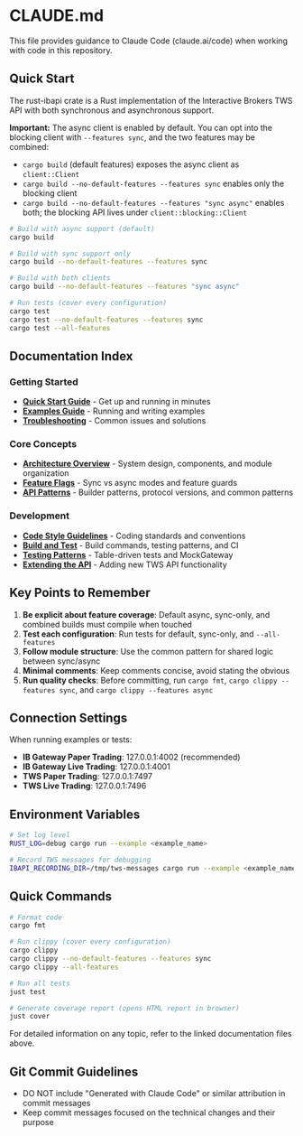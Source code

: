 # CLAUDE.md

This file provides guidance to Claude Code (claude.ai/code) when working with code in this repository.

## Quick Start

The rust-ibapi crate is a Rust implementation of the Interactive Brokers TWS API with both synchronous and asynchronous support.

**Important:** The async client is enabled by default. You can opt into the blocking client with `--features sync`, and the two features may be combined:
- `cargo build` (default features) exposes the async client as `client::Client`
- `cargo build --no-default-features --features sync` enables only the blocking client
- `cargo build --no-default-features --features "sync async"` enables both; the blocking API lives under `client::blocking::Client`

```bash
# Build with async support (default)
cargo build

# Build with sync support only
cargo build --no-default-features --features sync

# Build with both clients
cargo build --no-default-features --features "sync async"

# Run tests (cover every configuration)
cargo test
cargo test --no-default-features --features sync
cargo test --all-features
```

## Documentation Index

### Getting Started
- [**Quick Start Guide**](docs/quick-start.md) - Get up and running in minutes
- [**Examples Guide**](docs/examples.md) - Running and writing examples
- [**Troubleshooting**](docs/troubleshooting.md) - Common issues and solutions

### Core Concepts
- [**Architecture Overview**](docs/architecture.md) - System design, components, and module organization
- [**Feature Flags**](docs/feature-flags.md) - Sync vs async modes and feature guards
- [**API Patterns**](docs/api-patterns.md) - Builder patterns, protocol versions, and common patterns

### Development
- [**Code Style Guidelines**](docs/code-style.md) - Coding standards and conventions
- [**Build and Test**](docs/build-and-test.md) - Build commands, testing patterns, and CI
- [**Testing Patterns**](docs/testing-patterns.md) - Table-driven tests and MockGateway
- [**Extending the API**](docs/extending-api.md) - Adding new TWS API functionality

## Key Points to Remember

1. **Be explicit about feature coverage**: Default async, sync-only, and combined builds must compile when touched
2. **Test each configuration**: Run tests for default, sync-only, and `--all-features`
3. **Follow module structure**: Use the common pattern for shared logic between sync/async
4. **Minimal comments**: Keep comments concise, avoid stating the obvious
5. **Run quality checks**: Before committing, run `cargo fmt`, `cargo clippy --features sync`, and `cargo clippy --features async`

## Connection Settings

When running examples or tests:
- **IB Gateway Paper Trading**: 127.0.0.1:4002 (recommended)
- **IB Gateway Live Trading**: 127.0.0.1:4001
- **TWS Paper Trading**: 127.0.0.1:7497
- **TWS Live Trading**: 127.0.0.1:7496

## Environment Variables

```bash
# Set log level
RUST_LOG=debug cargo run --example <example_name>

# Record TWS messages for debugging
IBAPI_RECORDING_DIR=/tmp/tws-messages cargo run --example <example_name>
```

## Quick Commands

```bash
# Format code
cargo fmt

# Run clippy (cover every configuration)
cargo clippy
cargo clippy --no-default-features --features sync
cargo clippy --all-features

# Run all tests
just test

# Generate coverage report (opens HTML report in browser)
just cover
```

For detailed information on any topic, refer to the linked documentation files above.

## Git Commit Guidelines

- DO NOT include "Generated with Claude Code" or similar attribution in commit messages
- Keep commit messages focused on the technical changes and their purpose
